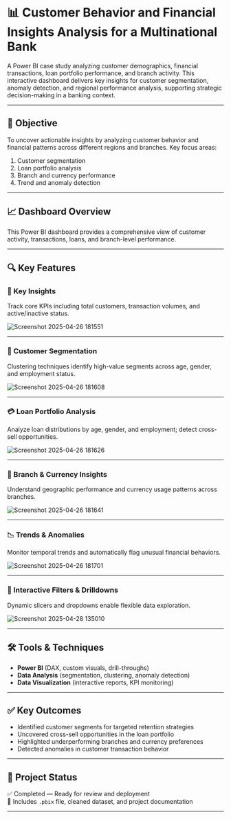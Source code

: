 # 📊 Customer Behavior and Financial Insights Analysis for a Multinational Bank

A Power BI case study analyzing customer demographics, financial transactions, loan portfolio performance, and branch activity. This interactive dashboard delivers key insights for customer segmentation, anomaly detection, and regional performance analysis, supporting strategic decision-making in a banking context.

---

## 🎯 Objective

To uncover actionable insights by analyzing customer behavior and financial patterns across different regions and branches. Key focus areas:

1. Customer segmentation  
2. Loan portfolio analysis  
3. Branch and currency performance  
4. Trend and anomaly detection  

---

## 📈 Dashboard Overview

This Power BI dashboard provides a comprehensive view of customer activity, transactions, loans, and branch-level performance.

---

## 🔍 Key Features

### 📌 Key Insights  
Track core KPIs including total customers, transaction volumes, and active/inactive status.

![Screenshot 2025-04-26 181551](https://github.com/user-attachments/assets/dce355e1-2b33-4e94-b112-22fa91161781)

---

### 👥 Customer Segmentation  
Clustering techniques identify high-value segments across age, gender, and employment status.

![Screenshot 2025-04-26 181608](https://github.com/user-attachments/assets/fcd79b79-ff20-4028-9691-eace4262985a)


---

### 💳 Loan Portfolio Analysis  
Analyze loan distributions by age, gender, and employment; detect cross-sell opportunities.

![Screenshot 2025-04-26 181626](https://github.com/user-attachments/assets/b69bb522-b3cf-4d5f-8a3f-98cf4de891c4)


---

### 🏦 Branch & Currency Insights  
Understand geographic performance and currency usage patterns across branches.

![Screenshot 2025-04-26 181641](https://github.com/user-attachments/assets/f0a9bde9-9be8-46b5-ab6f-132dbfc46c8f)


---

### 📉 Trends & Anomalies  
Monitor temporal trends and automatically flag unusual financial behaviors.

![Screenshot 2025-04-26 181701](https://github.com/user-attachments/assets/4831f6e5-9ae8-493d-8758-3a5c022aaebb)


---

### 🧭 Interactive Filters & Drilldowns  
Dynamic slicers and dropdowns enable flexible data exploration.

![Screenshot 2025-04-28 135010](https://github.com/user-attachments/assets/1f3ba9d5-42b9-4656-bd14-9113c3c110ac)


---

## 🛠 Tools & Techniques

- **Power BI** (DAX, custom visuals, drill-throughs)  
- **Data Analysis** (segmentation, clustering, anomaly detection)  
- **Data Visualization** (interactive reports, KPI monitoring)  

---

## ✅ Key Outcomes

- Identified customer segments for targeted retention strategies  
- Uncovered cross-sell opportunities in the loan portfolio  
- Highlighted underperforming branches and currency preferences  
- Detected anomalies in customer transaction behavior  

---

## 📌 Project Status

✅ Completed — Ready for review and deployment  
📂 Includes `.pbix` file, cleaned dataset, and project documentation

---
